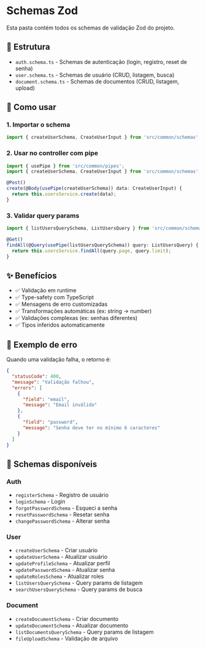 # Schemas Zod

Esta pasta contém todos os schemas de validação Zod do projeto.

## 📁 Estrutura

- `auth.schema.ts` - Schemas de autenticação (login, registro, reset de senha)
- `user.schema.ts` - Schemas de usuário (CRUD, listagem, busca)
- `document.schema.ts` - Schemas de documentos (CRUD, listagem, upload)

## 🔧 Como usar

### 1. Importar o schema

```typescript
import { createUserSchema, CreateUserInput } from 'src/common/schemas';
```

### 2. Usar no controller com pipe

```typescript
import { usePipe } from 'src/common/pipes';
import { createUserSchema, CreateUserInput } from 'src/common/schemas';

@Post()
create(@Body(usePipe(createUserSchema)) data: CreateUserInput) {
  return this.usersService.create(data);
}
```

### 3. Validar query params

```typescript
import { listUsersQuerySchema, ListUsersQuery } from 'src/common/schemas';

@Get()
findAll(@Query(usePipe(listUsersQuerySchema)) query: ListUsersQuery) {
  return this.usersService.findAll(query.page, query.limit);
}
```

## ✨ Benefícios

- ✅ Validação em runtime
- ✅ Type-safety com TypeScript
- ✅ Mensagens de erro customizadas
- ✅ Transformações automáticas (ex: string → number)
- ✅ Validações complexas (ex: senhas diferentes)
- ✅ Tipos inferidos automaticamente

## 📝 Exemplo de erro

Quando uma validação falha, o retorno é:

```json
{
  "statusCode": 400,
  "message": "Validação falhou",
  "errors": [
    {
      "field": "email",
      "message": "Email inválido"
    },
    {
      "field": "password",
      "message": "Senha deve ter no mínimo 6 caracteres"
    }
  ]
}
```

## 🔗 Schemas disponíveis

### Auth

- `registerSchema` - Registro de usuário
- `loginSchema` - Login
- `forgotPasswordSchema` - Esqueci a senha
- `resetPasswordSchema` - Resetar senha
- `changePasswordSchema` - Alterar senha

### User

- `createUserSchema` - Criar usuário
- `updateUserSchema` - Atualizar usuário
- `updateProfileSchema` - Atualizar perfil
- `updatePasswordSchema` - Atualizar senha
- `updateRolesSchema` - Atualizar roles
- `listUsersQuerySchema` - Query params de listagem
- `searchUsersQuerySchema` - Query params de busca

### Document

- `createDocumentSchema` - Criar documento
- `updateDocumentSchema` - Atualizar documento
- `listDocumentsQuerySchema` - Query params de listagem
- `fileUploadSchema` - Validação de arquivo
